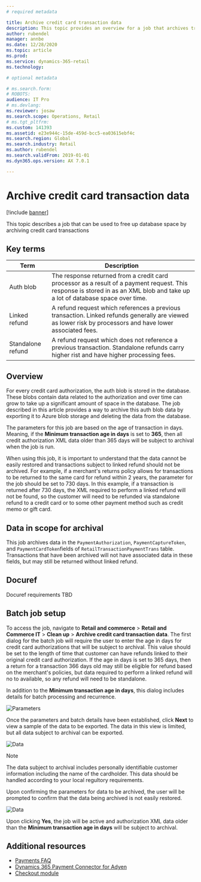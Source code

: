 ```yaml
---
# required metadata

title: Archive credit card transaction data
description: This topic provides an overview for a job that archives transaction data to free up database space.
author: rubendel
manager: annbe
ms.date: 12/28/2020
ms.topic: article
ms.prod: 
ms.service: dynamics-365-retail
ms.technology: 

# optional metadata

# ms.search.form: 
# ROBOTS: 
audience: IT Pro
# ms.devlang: 
ms.reviewer: josaw
ms.search.scope: Operations, Retail
# ms.tgt_pltfrm: 
ms.custom: 141393
ms.assetid: e23e944c-15de-459d-bcc5-ea03615ebf4c
ms.search.region: Global
ms.search.industry: Retail
ms.author: rubendel
ms.search.validFrom: 2019-01-01
ms.dyn365.ops.version: AX 7.0.1

---
```


# Archive credit card transaction data


[!include [banner](../includes/banner.md)]

This topic describes a job that can be used to free up database space by archiving credit card transactions

## Key terms

| Term | Description |
|---|---|
| Auth blob | The response returned from a credit card processor as a result of a payment request. This response is stored in as an XML blob and take up a lot of database space over time. |
| Linked refund | A refund request which references a previous transaction. Linked refunds generally are viewed as lower risk by processors and have lower associated fees. |
| Standalone refund | A refund request which does not reference a previous transaction. Standalone refunds carry higher rist and have higher processing fees. |

## Overview

For every credit card authorization, the auth blob is stored in the database. These blobs contain data related to the authorization and over time can grow to take up a significant amount of space in the database. The job described in this article provides a way to archive this auth blob data by exporting it to Azure blob storage and deleting the data from the database. 

The parameters for this job are based on the age of transaction in days. Meaning, if the **Minimum transaction age in days** is set to **365**, then all credit authorization XML data older than 365 days will be subject to archival when the job is run. 

When using this job, it is important to understand that the data cannot be easily restored and transactions subject to linked refund should not be archived. For example, if a merchant's returns policy allows for transactions to be returned to the same card for refund within 2 years, the parameter for the job should be set to 730 days. In this example, if a transaction is returned after 730 days, the XML required to perform a linked refund will not be found, so the customer will need to be refunded via standalone refund to a credit card or to some other payment method such as credit memo or gift card. 

## Data in scope for archival

This job archives data in the `PaymentAuthorization`, `PaymentCaptureToken`, and `PaymentCardToken`fields of `RetailTransactionPaymentTrans` table. Transactions that have been archived will not have associated data in these fields, but may still be returned without linked refund. 

## Docuref

Docuref requirements TBD

## Batch job setup

To access the job, navigate to **Retail and commerce** \> **Retail and Commerce IT** \> **Clean up** \> **Archive credit card transaction data**. The first dialog for the batch job will require the user to enter the age in days for credit card authorizations that will be subject to archival. This value should be set to the length of time that customer can have refunds linked to their original credit card authorization. If the age in days is set to 365 days, then a return for a transaction 366 days old may still be eligible for refund based on the merchant's policies, but data required to perform a linked refund will no to available, so any refund will need to be standalone. 

In addition to the **Minimum transaction age in days**, this dialog includes details for batch processing and recurrence. 

![Parameters](../media/Payments/batch1.png)

Once the parameters and batch details have been established, click **Next** to view a sample of the data to be exported. The data in this view is limited, but all data subject to archival can be exported. 

![Data](../media/Payments/batch2.png)

> [!NOTE]
> The data subject to archival includes personally identifiable customer information including the name of the cardholder. This data should be handled according to your local regultory requirements.

Upon confirming the parameters for data to be archived, the user will be prompted to confirm that the data being archived is not easily restored. 
 
 ![Data](../media/Payments/batch3.png)
 
Upon clicking **Yes**, the job will be active and authorization XML data older than the **Minimum transaction age in days** will be subject to archival. 

## Additional resources

- [Payments FAQ](https://docs.microsoft.com/dynamics365/unified-operations/retail/dev-itpro/payments-retail)
- [Dynamics 365 Payment Connector for Adyen](https://docs.microsoft.com/dynamics365/commerce/dev-itpro/adyen-connector?tabs=8-1-3)
- [Checkout module](https://docs.microsoft.com/dynamics365/commerce/add-checkout-module)
